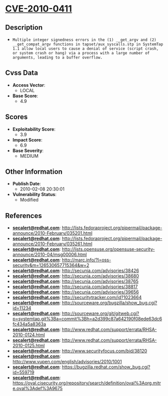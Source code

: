 
# [CVE-2010-0411](http://lists.fedoraproject.org/pipermail/package-announce/2010-February/035201.html)

## Description

- `Multiple integer signedness errors in the (1) __get_argv and (2) __get_compat_argv functions in tapset/aux_syscalls.stp in SystemTap 1.1 allow local users to cause a denial of service (script crash, or system crash or hang) via a process with a large number of arguments, leading to a buffer overflow.`

## Cvss Data

- **Access Vector**:
  - LOCAL
- **Base Score**:
  - 4.9

## Scores

- **Exploitability Score**:
  - 3.9
- **Impact Score**:
  - 6.9
- **Base Severity**:
  - MEDIUM

## Other Information

- **Publish Date**:
  - 2010-02-08 20:30:01
- **Vulnerability Status**:
  - Modified

## References

- **secalert@redhat.com**: http://lists.fedoraproject.org/pipermail/package-announce/2010-February/035201.html
- **secalert@redhat.com**: http://lists.fedoraproject.org/pipermail/package-announce/2010-February/035261.html
- **secalert@redhat.com**: http://lists.opensuse.org/opensuse-security-announce/2010-04/msg00006.html
- **secalert@redhat.com**: http://marc.info/?l=oss-security&m=126530657715364&w=2
- **secalert@redhat.com**: http://secunia.com/advisories/38426
- **secalert@redhat.com**: http://secunia.com/advisories/38680
- **secalert@redhat.com**: http://secunia.com/advisories/38765
- **secalert@redhat.com**: http://secunia.com/advisories/38817
- **secalert@redhat.com**: http://secunia.com/advisories/39656
- **secalert@redhat.com**: http://securitytracker.com/id?1023664
- **secalert@redhat.com**: http://sourceware.org/bugzilla/show_bug.cgi?id=11234
- **secalert@redhat.com**: http://sourceware.org/git/gitweb.cgi?p=systemtap.git%3Ba=commit%3Bh=a2d399c87a642190f08ede63dc6fc434a5a8363a
- **secalert@redhat.com**: http://www.redhat.com/support/errata/RHSA-2010-0124.html
- **secalert@redhat.com**: http://www.redhat.com/support/errata/RHSA-2010-0125.html
- **secalert@redhat.com**: http://www.securityfocus.com/bid/38120
- **secalert@redhat.com**: http://www.vupen.com/english/advisories/2010/1001
- **secalert@redhat.com**: https://bugzilla.redhat.com/show_bug.cgi?id=559719
- **secalert@redhat.com**: https://oval.cisecurity.org/repository/search/definition/oval%3Aorg.mitre.oval%3Adef%3A9675
